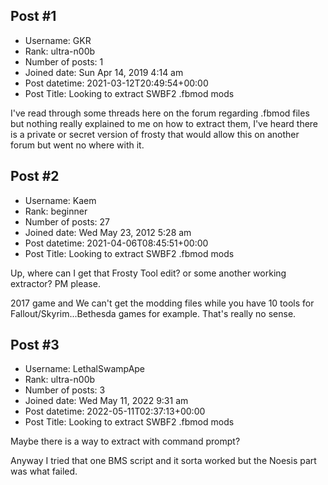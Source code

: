 ## Post #1
- Username: GKR
- Rank: ultra-n00b
- Number of posts: 1
- Joined date: Sun Apr 14, 2019 4:14 am
- Post datetime: 2021-03-12T20:49:54+00:00
- Post Title: Looking to extract SWBF2 .fbmod mods

I've read through some threads here on the forum regarding .fbmod files but nothing really explained to me on how to extract them, I've heard there is a private or secret version of frosty that would allow this on another forum but went no where with it.
## Post #2
- Username: Kaem
- Rank: beginner
- Number of posts: 27
- Joined date: Wed May 23, 2012 5:28 am
- Post datetime: 2021-04-06T08:45:51+00:00
- Post Title: Looking to extract SWBF2 .fbmod mods

Up, where can I get that Frosty Tool edit? or some another working extractor? PM please.

2017 game and We can't get the modding files while you have 10 tools for Fallout/Skyrim...Bethesda games for example. That's really no sense.
## Post #3
- Username: LethalSwampApe
- Rank: ultra-n00b
- Number of posts: 3
- Joined date: Wed May 11, 2022 9:31 am
- Post datetime: 2022-05-11T02:37:13+00:00
- Post Title: Looking to extract SWBF2 .fbmod mods

Maybe there is a way to extract with command prompt? 

Anyway I tried that one BMS script and it sorta worked but the Noesis part was what failed.
